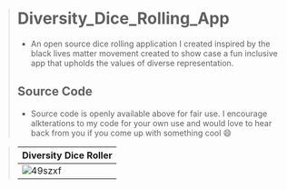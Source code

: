 > # Diversity_Dice_Rolling_App
> - An open source dice rolling application I created inspired by the black lives matter movement
> created to show case a fun inclusive app that upholds the values of diverse representation.
> ## Source Code
> - Source code is openly available above for fair use. I encourage alkterations to my code for your own use and would love to hear back from you if you come 
> up with something cool :smile:

> | Diversity Dice Roller |
> | --------- |
> | ![49szxf](https://user-images.githubusercontent.com/17411265/88834114-a54fda80-d1d3-11ea-9809-8f8fa06e5cee.gif) |
